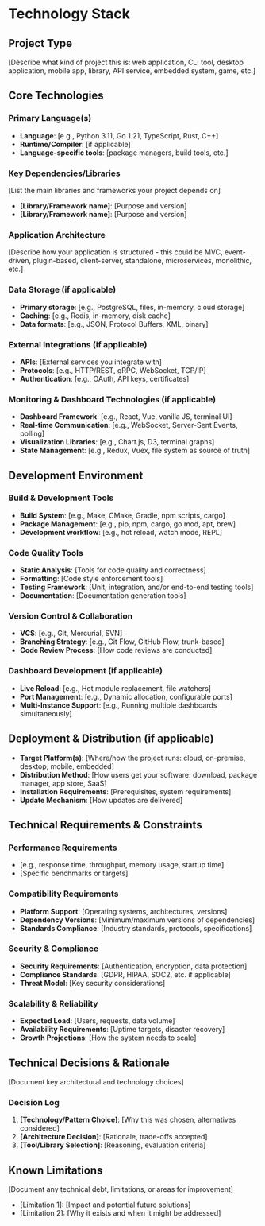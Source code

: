 # Technology Stack

## Project Type
[Describe what kind of project this is: web application, CLI tool, desktop application, mobile app, library, API service, embedded system, game, etc.]

## Core Technologies

### Primary Language(s)
- **Language**: [e.g., Python 3.11, Go 1.21, TypeScript, Rust, C++]
- **Runtime/Compiler**: [if applicable]
- **Language-specific tools**: [package managers, build tools, etc.]

### Key Dependencies/Libraries
[List the main libraries and frameworks your project depends on]
- **[Library/Framework name]**: [Purpose and version]
- **[Library/Framework name]**: [Purpose and version]

### Application Architecture
[Describe how your application is structured - this could be MVC, event-driven, plugin-based, client-server, standalone, microservices, monolithic, etc.]

### Data Storage (if applicable)
- **Primary storage**: [e.g., PostgreSQL, files, in-memory, cloud storage]
- **Caching**: [e.g., Redis, in-memory, disk cache]
- **Data formats**: [e.g., JSON, Protocol Buffers, XML, binary]

### External Integrations (if applicable)
- **APIs**: [External services you integrate with]
- **Protocols**: [e.g., HTTP/REST, gRPC, WebSocket, TCP/IP]
- **Authentication**: [e.g., OAuth, API keys, certificates]

### Monitoring & Dashboard Technologies (if applicable)
- **Dashboard Framework**: [e.g., React, Vue, vanilla JS, terminal UI]
- **Real-time Communication**: [e.g., WebSocket, Server-Sent Events, polling]
- **Visualization Libraries**: [e.g., Chart.js, D3, terminal graphs]
- **State Management**: [e.g., Redux, Vuex, file system as source of truth]

## Development Environment

### Build & Development Tools
- **Build System**: [e.g., Make, CMake, Gradle, npm scripts, cargo]
- **Package Management**: [e.g., pip, npm, cargo, go mod, apt, brew]
- **Development workflow**: [e.g., hot reload, watch mode, REPL]

### Code Quality Tools
- **Static Analysis**: [Tools for code quality and correctness]
- **Formatting**: [Code style enforcement tools]
- **Testing Framework**: [Unit, integration, and/or end-to-end testing tools]
- **Documentation**: [Documentation generation tools]

### Version Control & Collaboration
- **VCS**: [e.g., Git, Mercurial, SVN]
- **Branching Strategy**: [e.g., Git Flow, GitHub Flow, trunk-based]
- **Code Review Process**: [How code reviews are conducted]

### Dashboard Development (if applicable)
- **Live Reload**: [e.g., Hot module replacement, file watchers]
- **Port Management**: [e.g., Dynamic allocation, configurable ports]
- **Multi-Instance Support**: [e.g., Running multiple dashboards simultaneously]

## Deployment & Distribution (if applicable)
- **Target Platform(s)**: [Where/how the project runs: cloud, on-premise, desktop, mobile, embedded]
- **Distribution Method**: [How users get your software: download, package manager, app store, SaaS]
- **Installation Requirements**: [Prerequisites, system requirements]
- **Update Mechanism**: [How updates are delivered]

## Technical Requirements & Constraints

### Performance Requirements
- [e.g., response time, throughput, memory usage, startup time]
- [Specific benchmarks or targets]

### Compatibility Requirements  
- **Platform Support**: [Operating systems, architectures, versions]
- **Dependency Versions**: [Minimum/maximum versions of dependencies]
- **Standards Compliance**: [Industry standards, protocols, specifications]

### Security & Compliance
- **Security Requirements**: [Authentication, encryption, data protection]
- **Compliance Standards**: [GDPR, HIPAA, SOC2, etc. if applicable]
- **Threat Model**: [Key security considerations]

### Scalability & Reliability
- **Expected Load**: [Users, requests, data volume]
- **Availability Requirements**: [Uptime targets, disaster recovery]
- **Growth Projections**: [How the system needs to scale]

## Technical Decisions & Rationale
[Document key architectural and technology choices]

### Decision Log
1. **[Technology/Pattern Choice]**: [Why this was chosen, alternatives considered]
2. **[Architecture Decision]**: [Rationale, trade-offs accepted]
3. **[Tool/Library Selection]**: [Reasoning, evaluation criteria]

## Known Limitations
[Document any technical debt, limitations, or areas for improvement]

- [Limitation 1]: [Impact and potential future solutions]
- [Limitation 2]: [Why it exists and when it might be addressed]
